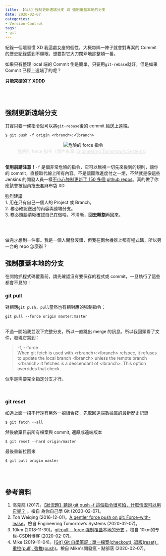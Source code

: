 ```yaml
---
title: 【Git】強制更新遠端分支 與 強制覆蓋本地的分支
date: 2020-02-07
categories:
- Version-Control
tags:
- git
--- 
```


紀錄一個壞習慣 XD 我這處女座的個性，大概每隔一陣子就會對專案的 Commit 的歷史紀錄感到不順眼，想要對它大刀闊斧地診整頓一番。
 
如果只有整理 local 端的 Commit 倒是簡單，只要用`git-rebase`就好，但是如果 Commit 已經上遠端了的呢？
 
**只能來硬的了 XDDD**
<!--more-->
<br><br>

## 強制更新遠端分支
其實只要一條指令就可以將`git-rebase`後的 commit 給送上遠端。

```shell
$ git push -f origin <rbranch>:<lbranch> 
```

<center> <img src="https://miro.medium.com/max/500/0*XaLzNzYkA6PZjbl9.jpg" alt="危險的 force 指令"></center>
<center style="color:Gainsboro;">危險的 force 指令（圖片來源: <a href="https://estl.tech/a-gentler-force-push-on-git-force-with-lease-fb15701218df" style="color:Gainsboro;">Engineering Tomorrow’s Systems</a>）</center>
<br>

**使用前請注意！**`-f` 是個非常危險的指令，它可以無視一切先來後到的規則，讓你的 commit，直接取代線上所有內容。不是讓團隊進度付之一炬，不然就是像這些 Jenkins 的開發人員一樣[不小心強制更新了 150 多個 github repos](https://groups.google.com/forum/#!searchin/jenkinsci-dev/force$20push/jenkinsci-dev/-myjRIPcVwU/mrwn8VkyXagJ)。真的做了你應該會被組員拖去套麻布袋 XD
<br>

<div class="alert info"> 
<div class="head">強烈建議</div>
1. 用在只有自己一個人的 Project 或 Branch。<br>
2. 務必確認送出的內容與遠端分支。<br>
3. 務必頭腦清晰確認自己在做啥，不清晰，<b>回去睡飽</b>再回來。<br>
</div>

<br><br> 

做完才想到一件事。我是一個人開發沒錯，但我在兩台機器上都有程式碼，所以另一台的 repo 怎麼辦？

## 強制覆蓋本地的分支
在開始抓程式碼覆蓋前，請先確認沒有要保存的程式或 commit，一旦執行了這些都會不見的！
<br>

### git pull
對相應`git push`，`pull`當然也有相對應的強制指令：
```shell
git pull --force origin master:master
```

<br> 不過一開始我並沒下完整分支，所以一直跳出 merge 的訊息。所以我回頭看了文件，發現它寫到：

> -f, --force <br>
> When git fetch is used with \<rbranch\>:\<lbranch\> refspec, it refuses to update the local  branch \<lbranch\> unless the remote branch \<rbranch\> it fetches is a descendant of  \<lbranch\>. This option overrides that check.

似乎是需要完全指定分支才行。

<br>

### git reset
如過上面一招不行還有另外一招組合技，先取回遠端數據庫的最新歷史記錄
```shell
$ git fetch --all 
```   

然後放棄目前所有檔案與 commit, 還原成遠端版本
```shell
$ git reset --hard origin/master
```

最後重新拉回來
```shell
$ git pull origin master
```

<br><br> 

## 參考資料 
1. 高見龍 (2017)。[【狀況題】聽說 git push -f 這個指令很可怕，什麼情況可以用它呢？](https://gitbook.tw/chapters/github/using-force-push.html) 。檢自 為你自己學 Git (2020-02-07)。
2. Toh Weiqing (2016-12-01)。[A gentler force push on git: Force-with-lease](https://estl.tech/a-gentler-force-push-on-git-force-with-lease-fb15701218df)。檢自 Engineering Tomorrow’s Systems (2020-02-07)。
3. 10km (2018-11-30)。[git:pull --force 強制覆蓋本地的分支](https://blog.csdn.net/10km/article/details/84669270) 。檢自 10km的专栏-CSDN博客 (2020-02-07)。
4. Mike (2019-11-04)。[[Git] Git 自學筆記 : 單一檔案(checkout) ,退版(reset) ,重拉(pull), 強推(push)](https://dotblogs.com.tw/michaelfang/2016/09/07/git-reset-log-reflog)。檢自 Mike's開發瘋 - 點部落 (2020-02-07)。